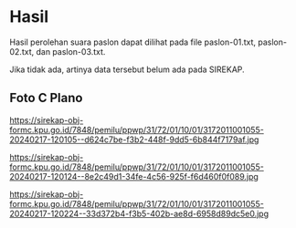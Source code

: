 # Hasil

Hasil perolehan suara paslon dapat dilihat pada file paslon-01.txt, paslon-02.txt, dan paslon-03.txt.

Jika tidak ada, artinya data tersebut belum ada pada SIREKAP.

## Foto C Plano

https://sirekap-obj-formc.kpu.go.id/7848/pemilu/ppwp/31/72/01/10/01/3172011001055-20240217-120105--d624c7be-f3b2-448f-9dd5-6b844f7179af.jpg

https://sirekap-obj-formc.kpu.go.id/7848/pemilu/ppwp/31/72/01/10/01/3172011001055-20240217-120124--8e2c49d1-34fe-4c56-925f-f6d460f0f089.jpg

https://sirekap-obj-formc.kpu.go.id/7848/pemilu/ppwp/31/72/01/10/01/3172011001055-20240217-120224--33d372b4-f3b5-402b-ae8d-6958d89dc5e0.jpg
